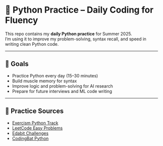 # 🐍 Python Practice – Daily Coding for Fluency

This repo contains my **daily Python practice** for Summer 2025.  
I’m using it to improve my problem-solving, syntax recall, and speed in writing clean Python code.

---

## 🧠 Goals

- Practice Python every day (15–30 minutes)
- Build muscle memory for syntax
- Improve logic and problem-solving for AI research
- Prepare for future interviews and ML code writing
---

## 🧰 Practice Sources

- [Exercism Python Track](https://exercism.org/tracks/python)
- [LeetCode Easy Problems](https://leetcode.com/problemset/?difficulty=Easy)
- [Edabit Challenges](https://edabit.com/challenges/python3)
- [CodingBat Python](https://codingbat.com/python)
